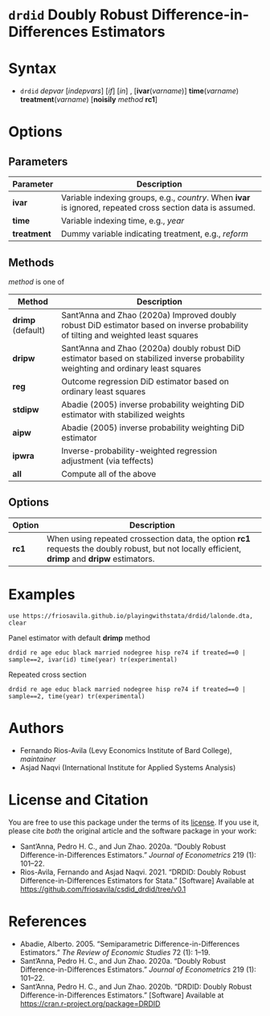 # `drdid` Doubly Robust Difference-in-Differences Estimators

# Syntax

- `drdid` *depvar* [*indepvars*] [*if*] [*in*] , [**ivar**(*varname*)] **time**(*varname*) **treatment**(*varname*) [**noisily** *method*  **rc1**]

# Options
## Parameters
Parameter | Description
-------|------------
**ivar**   | Variable indexing groups, e.g., *country*. When **ivar** is ignored, repeated cross section data is assumed.
**time**   | Variable indexing time, e.g., *year*
**treatment** | Dummy variable indicating treatment, e.g., *reform*

## Methods
*method* is one of

Method | Description
------|------------
**drimp** (default) | Sant’Anna and Zhao (2020a) Improved doubly robust DiD estimator based on inverse probability of tilting and weighted least squares
**dripw** | Sant’Anna and Zhao (2020a) doubly robust DiD estimator based on stabilized inverse probability weighting and ordinary least squares
**reg** | Outcome regression DiD estimator based on ordinary least squares
**stdipw** | Abadie (2005) inverse probability weighting DiD estimator with stabilized weights
**aipw** | Abadie (2005) inverse probability weighting DiD estimator
**ipwra** |  Inverse-probability-weighted regression adjustment (via teffects)
**all** | Compute all of the above 

## Options
Option | Description
-------|------------
**rc1** | When using repeated crossection data, the option **rc1** requests the doubly robust, but not locally efficient, **drimp** and **dripw** estimators. 

# Examples
```
use https://friosavila.github.io/playingwithstata/drdid/lalonde.dta, clear
```
Panel estimator with default **drimp** method
```
drdid re age educ black married nodegree hisp re74 if treated==0 | sample==2, ivar(id) time(year) tr(experimental)  
```
Repeated cross section
```
drdid re age educ black married nodegree hisp re74 if treated==0 | sample==2, time(year) tr(experimental)
```

# Authors
- Fernando Rios-Avila (Levy Economics Institute of Bard College), *maintainer*
- Asjad Naqvi (International Institute for Applied Systems Analysis)

# License and Citation
You are free to use this package under the terms of its [license](LICENSE). If you use it, please cite *both* the original article and the software package in your work:

- Sant’Anna, Pedro H. C., and Jun Zhao. 2020a. “Doubly Robust Difference-in-Differences Estimators.” *Journal of Econometrics* 219 (1): 101–22.
- Rios-Avila, Fernando and Asjad Naqvi. 2021. “DRDID: Doubly Robust Difference-in-Differences Estimators for Stata.” [Software] Available at https://github.com/friosavila/csdid_drdid/tree/v0.1

# References
- Abadie, Alberto. 2005. “Semiparametric Difference-in-Differences Estimators.” *The Review of Economic Studies* 72 (1): 1–19.
- Sant’Anna, Pedro H. C., and Jun Zhao. 2020a. “Doubly Robust Difference-in-Differences Estimators.” *Journal of Econometrics* 219 (1): 101–22.
- Sant’Anna, Pedro H. C., and Jun Zhao. 2020b. “DRDID: Doubly Robust Difference-in-Differences Estimators.” [Software] Available at https://cran.r-project.org/package=DRDID
